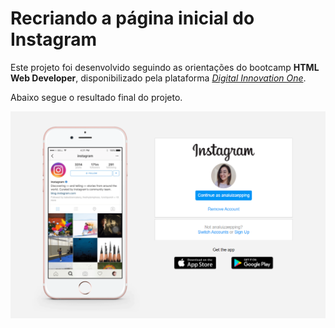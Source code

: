 
# Recriando a página inicial do Instagram

Este projeto foi desenvolvido seguindo as orientações do bootcamp **HTML Web Developer**, disponibilizado pela plataforma [*Digital Innovation One*](https://web.digitalinnovation.one/home).

Abaixo segue o resultado final do projeto.


![Resultado final do projeto](https://github.com/Ana-Epping/Instagram-landing-page-clone/blob/master/images/instagram-initial-page.png)
